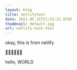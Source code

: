 ```yaml
---
layout: blog
title: netlifytest
date: 2021-05-31T21:53:22.870Z
thumbnail: default.jpg
url: netlify-test-test
---
```

okay, this is from netlify





👀👀👀👀👀👀



hello, WORLD